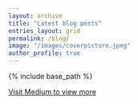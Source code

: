 ```yaml
---
layout: archive
title: "Latest blog posts"
entries_layout: grid
permalink: /blog/
image: "/images/coverpicture.jpeg"
author_profile: true
---
```


{% include base_path %}

<div id="retainable-rss-embed" 
data-rss="https://medium.com/feed/@sattyagaya"
data-maxcols="3" 
data-layout="grid" 
data-poststyle="inline" 
data-readmore="Continue reading" 
data-buttonclass="btn btn-secondary" 
data-offset="-100"></div>

<script src="https://www.retainable.io/assets/retainable/rss-embed/retainable-rss-embed.js"></script>


<a href="https://medium.com/@sattyagaya" target="_blank">Visit Medium to view more</a>

